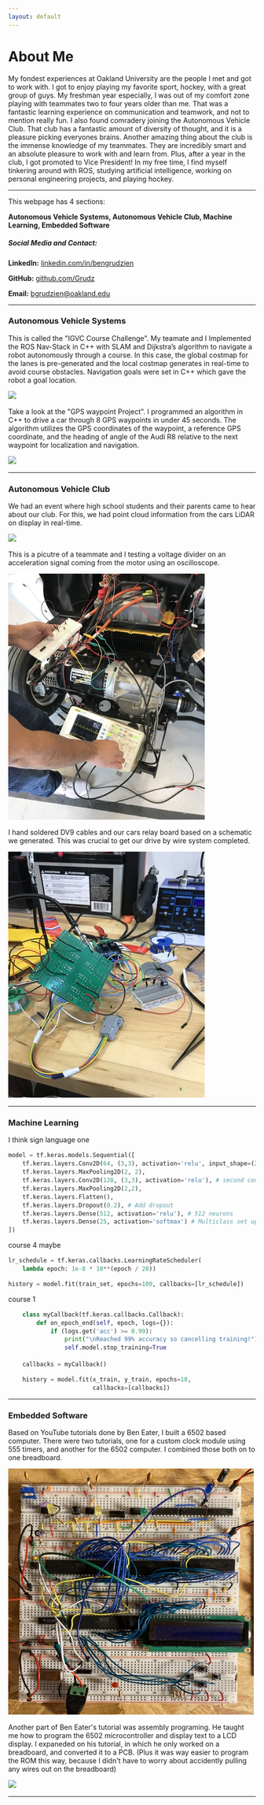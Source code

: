```yaml
---
layout: default
---
```


# About Me

My fondest experiences at Oakland University are the people I met and got to work with. I got to enjoy playing my favorite sport, hockey, with a great group of guys. My freshman year especially, I was out of my comfort zone playing with teammates two to four years older than me. That was a fantastic learning experience on communication and teamwork, and not to mention really fun. I also found comradery joining the Autonomous Vehicle Club. That club has a fantastic amount of diversity of thought, and it is a pleasure picking everyones brains. Another amazing thing about the club is the immense knowledge of my teammates. They are incredibly smart and an absolute pleasure to work with and learn from. Plus, after a year in the club, I got promoted to Vice President! In my free time, I find myself tinkering around with ROS, studying artificial intelligence, working on personal engineering projects, and playing hockey.

---

This webpage has 4 sections:

**Autonomous Vehicle Systems, Autonomous Vehicle Club, Machine Learning, Embedded Software**

##### Social Media and Contact:
**LinkedIn:** <a href="https://www.linkedin.com/in/bengrudzien/">linkedin.com/in/bengrudzien</a>

**GitHub:** <a href="https://github.com/Grudz">github.com/Grudz</a>

**Email:**
 bgrudzien@oakland.edu
 
---

### Autonomous Vehicle Systems

This is called the "IGVC Course Challenge". My teamate and I Implemented the ROS Nav-Stack in C++ with SLAM and Dijkstra’s algorithm to navigate a robot autonomously through a course. In this case, the global costmap for the lanes is pre-generated and the local costmap generates in real-time to avoid course obstacles. Navigation goals were set in C++ which gave the robot a goal location.

![](igvc_course.gif)

Take a look at the "GPS waypoint Project". I programmed an algorithm in C++ to drive a car through 8 GPS waypoints in under 45 seconds. The algorithm utilizes the GPS coordinates of the waypoint, a reference GPS coordinate, and the heading of angle of the Audi R8 relative to the next waypoint for localization and navigation.

![](audi_bot_gps_sim_2.gif)



---

### Autonomous Vehicle Club

We had an event where high school students and their parents came to hear about our club. For this, we had point cloud information from the cars LiDAR on display in real-time.

![](point_cloud.gif)

This is a picutre of a teammate and I testing a voltage divider on an acceleration signal coming from the motor using an oscilloscope.

![](scope_vdivider.jpg)

I hand soldered DV9 cables and our cars relay board based on a schematic we generated. This was crucial to get our drive by wire system completed.

![](relay_board.jpg)

---

### Machine Learning

I think sign language one

~~~python
model = tf.keras.models.Sequential([
    tf.keras.layers.Conv2D(64, (3,3), activation='relu', input_shape=(28, 28, 1)), # first convolution
    tf.keras.layers.MaxPooling2D(2, 2),
    tf.keras.layers.Conv2D(128, (3,3), activation='relu'), # second convolution
    tf.keras.layers.MaxPooling2D(2,2),
    tf.keras.layers.Flatten(),
    tf.keras.layers.Dropout(0.2), # Add dropout
    tf.keras.layers.Dense(512, activation='relu'), # 512 neurons
    tf.keras.layers.Dense(25, activation='softmax') # Multiclass set up   
])
~~~

course 4 maybe 

~~~python
lr_schedule = tf.keras.callbacks.LearningRateScheduler(
    lambda epoch: 1e-8 * 10**(epoch / 20))
~~~

~~~python
history = model.fit(train_set, epochs=100, callbacks=[lr_schedule])
~~~

course 1

~~~python
    class myCallback(tf.keras.callbacks.Callback):
        def on_epoch_end(self, epoch, logs={}):
            if (logs.get('acc') >= 0.99):
                print("\nReached 99% accuracy so cancelling training!")
                self.model.stop_training=True

    callbacks = myCallback()
~~~

~~~python
    history = model.fit(x_train, y_train, epochs=10, 
                        callbacks=[callbacks])
~~~

---

### Embedded Software

Based on YouTube tutorials done by Ben Eater, I built a 6502 based computer. There were two tutorials, one for a custom clock module using 555 timers, and another for the 6502 computer. I combined those both on to one breadboard.

![](6502_breadboard.jpg)

Another part of Ben Eater's tutorial was assembly programing. He taught me how to program the 6502 microcontroller and display text to a LCD display. I expaneded on his tutorial, in which he only worked on a breadboard, and converted it to a PCB. (Plus it was way easier to program the ROM this way, because I didn't have to worry about accidently pulling any wires out on the breadboard)

![](6502_vid.gif)

---

